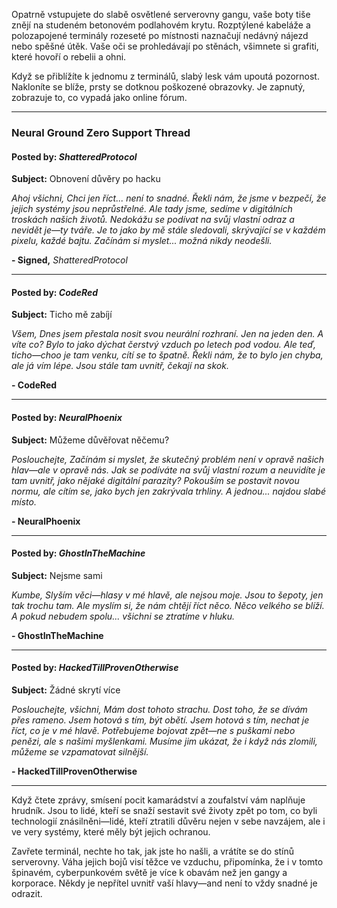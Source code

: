 Opatrně vstupujete do slabě osvětlené serverovny gangu, vaše boty tiše znějí na studeném betonovém podlahovém krytu. Rozptýlené kabeláže a polozapojené terminály rozeseté po místnosti naznačují nedávný nájezd nebo spěšné útěk. Vaše oči se prohledávají po stěnách, všimnete si grafiti, které hovoří o rebelii a ohni.

Když se přiblížíte k jednomu z terminálů, slabý lesk vám upoutá pozornost. Nakloníte se blíže, prsty se dotknou poškozené obrazovky. Je zapnutý, zobrazuje to, co vypadá jako online fórum.

---

### **Neural Ground Zero Support Thread**

#### Posted by: _ShatteredProtocol_

**Subject:** Obnovení důvěry po hacku

_Ahoj všichni,_
_Chci jen říct... není to snadné. Řekli nám, že jsme v bezpečí, že jejich systémy jsou neprůstřelné. Ale tady jsme, sedíme v digitálních troskách našich životů._
*Nedokážu se podívat na svůj vlastní odraz a nevidět je—ty *tváře*. Je to jako by mě stále sledovali, skrývající se v každém pixelu, každé bajtu. Začínám si myslet... možná nikdy neodešli.*

**- Signed,**
_ShatteredProtocol_

---

#### Posted by: _CodeRed_

**Subject:** Ticho mě zabíjí

_Všem,_
_Dnes jsem přestala nosit svou neurální rozhraní. Jen na jeden den. A víte co? Bylo to jako dýchat čerstvý vzduch po letech pod vodou. Ale teď, ticho—choo je tam venku, cítí se to špatně._
_Řekli nám, že to bylo jen chyba, ale já vím lépe. Jsou stále tam uvnitř, čekají na skok._

**- CodeRed**

---

#### Posted by: _NeuralPhoenix_

**Subject:** Můžeme důvěřovat něčemu?

_Poslouchejte,_
*Začínám si myslet, že skutečný problém není v opravě našich hlav—ale v opravě *nás*. Jak se podíváte na svůj vlastní rozum a neuvidíte je tam uvnitř, jako nějaké digitální parazity?*
_Pokouším se postavit novou normu, ale cítím se, jako bych jen zakrývala trhliny. A jednou... najdou slabé místo._

**- NeuralPhoenix**

---

#### Posted by: _GhostInTheMachine_

**Subject:** Nejsme sami

_Kumbe,_
_Slyším věci—hlasy v mé hlavě, ale nejsou moje. Jsou to šepoty, jen tak trochu tam. Ale myslím si, že nám chtějí říct něco._
_Něco velkého se blíží. A pokud nebudem spolu... všichni se ztratíme v hluku._

**- GhostInTheMachine**

---

#### Posted by: _HackedTillProvenOtherwise_

**Subject:** Žádné skrytí více

_Poslouchejte, všichni,_
_Mám dost tohoto strachu. Dost toho, že se dívám přes rameno. Jsem hotová s tím, být obětí. Jsem hotová s tím, nechat je říct, co je v mé hlavě._
_Potřebujeme bojovat zpět—ne s puškami nebo penězi, ale s našimi myšlenkami. Musíme jim ukázat, že i když nás zlomili, můžeme se vzpamatovat silnější._

**- HackedTillProvenOtherwise**

---

Když čtete zprávy, smísení pocit kamarádství a zoufalství vám naplňuje hrudník. Jsou to lidé, kteří se snaží sestavit své životy zpět po tom, co byli technologií znásilněni—lidé, kteří ztratili důvěru nejen v sebe navzájem, ale i ve very systémy, které měly být jejich ochranou.

Zavřete terminál, nechte ho tak, jak jste ho našli, a vrátíte se do stínů serverovny. Váha jejich bojů visí těžce ve vzduchu, připomínka, že i v tomto špinavém, cyberpunkovém světě je více k obavám než jen gangy a korporace. Někdy je nepřítel uvnitř vaší hlavy—and není to vždy snadné je odrazit.

